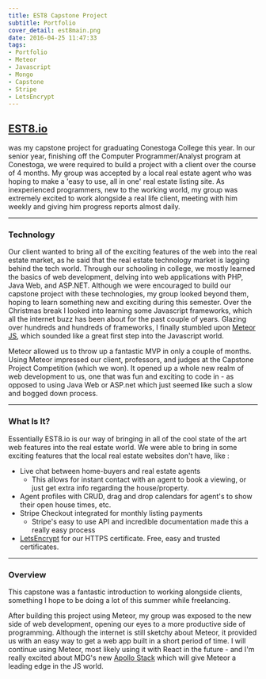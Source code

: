```yaml
---
title: EST8 Capstone Project
subtitle: Portfolio
cover_detail: est8main.png
date: 2016-04-25 11:47:33
tags:
- Portfolio
- Meteor
- Javascript
- Mongo
- Capstone
- Stripe
- LetsEncrypt
---
```


## <a href="https://www.est8.io">EST8.io</a>
was my capstone project for graduating Conestoga College this year.
In our senior year, finishing off the Computer Programmer/Analyst program at Conestoga, we were required to build a project with a client over the course of 4 months.
My group was accepted by a local real estate agent who was hoping to make a 'easy to use, all in one' real estate listing site. As inexperienced programmers, new to the working world, my group was extremely excited to work alongside a real life client, meeting with him weekly and giving him progress reports almost daily.

---

### Technology
Our client wanted to bring all of the exciting features of the web into the real estate market, as he said that the real estate technology market is lagging behind the tech world.
Through our schooling in college, we mostly learned the basics of web development, delving into web applications with PHP, Java Web, and ASP.NET. Although we were encouraged to build our capstone project with these technologies, my group looked beyond them, hoping to learn something new and exciting during this semester.
Over the Christmas break I looked into learning some Javascript frameworks, which all the internet buzz has been about for the past couple of years.
Glazing over hundreds and hundreds of frameworks, I finally stumbled upon <a href="www.meteor.com">Meteor JS</a>, which sounded like a great first step into the Javascript world.

Meteor allowed us to throw up a fantastic MVP in only a couple of months. Using Meteor impressed our client, professors, and judges at the Capstone Project Competition (which we won). It opened up a whole new realm of web development to us, one that was fun and exciting to code in - as opposed to using Java Web or ASP.net which just seemed like such a slow and bogged down process.

---
### What Is It?
Essentially EST8.io is our way of bringing in all of the cool state of the art web features into the real estate world.
We were able to bring in some exciting features that the local real estate websites don't have, like :
- Live chat between home-buyers and real estate agents
  - This allows for instant contact with an agent to book a viewing, or just get extra info regarding the house/property.
- Agent profiles with CRUD, drag and drop calendars for agent's to show their open house times, etc.
- Stripe Checkout integrated for monthly listing payments
  - Stripe's easy to use API and incredible documentation made this a really easy process
- <a href="https://letsencrypt.org/">LetsEncrypt</a> for our HTTPS certificate. Free, easy and trusted certificates.

---

### Overview

This capstone was a fantastic introduction to working alongside clients, something I hope to be doing a lot of this summer while freelancing.

After building this project using Meteor, my group was exposed to the new side of web development, opening our eyes to a more productive side of programming. Although the internet is still sketchy about Meteor, it provided us with an easy way to get a web app built in a short period of time. I will continue using Meteor, most likely using it with React in the future - and I'm really excited about MDG's new <a href="http://www.apollostack.com/">Apollo Stack</a> which will give Meteor a leading edge in the JS world.
